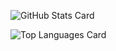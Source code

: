 ![GitHub Stats Card](https://github-readme-stats.vercel.app/api?username=shinshoji01&theme=discord_old_blurple) 

![Top Languages Card](https://github-readme-stats.vercel.app/api/top-langs/?username=shinshoji01&theme=discord_old_blurple&layout=compact)
